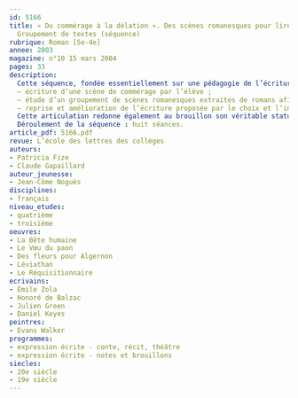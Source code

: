 ```yaml
---
id: 5166
title: « Du commérage à la délation ». Des scènes romanesques pour lire et écrire.
  Groupement de textes (séquence)
rubrique: Roman [5e-4e]
annee: 2003
magazine: n°10 15 mars 2004
pages: 33
description: 
  Cette séquence, fondée essentiellement sur une pédagogie de l’écriture, prend pour objet d’étude la scène romanesque. Celle-ci est un lieu de concentration dramatique, symbolique et esthétique fort. D’où l’intérêt d’en faire un objet d’apprentissage. Travailler sur une scène romanesque permet de dédramatiser l’écriture en montrant à chacun que l’imagination n’est pas une incontournable clé d’accès. Le récit se construira à partir d’une représentation du réel commune à chacun. Le dispositif mis en place repose sur trois grands mouvements :
  – écriture d’une scène de commérage par l’élève ;
  – étude d’un groupement de scènes romanesques extraites de romans afin de montrer une diversité de perspectives, de contextes, d’outils syntaxiques et lexicaux utilisés ;
  – reprise et amélioration de l’écriture proposée par le choix et l’intégration d’outils mis en évidence au cours de la séquence.
  Cette articulation redonne également au brouillon son véritable statut : son amélioration est rendue possible par la mise en œuvre d’outils nouveaux.
  Déroulement de la séquence : huit séances.
article_pdf: 5166.pdf
revue: L’école des lettres des collèges
auteurs:
- Patricia Fize
- Claude Gapaillard
auteur_jeunesse:
- Jean-Côme Noguès
disciplines:
- français
niveau_etudes:
- quatrième
- troisième
oeuvres:
- La Bête humaine
- Le Vœu du paon
- Des fleurs pour Algernon
- Léviathan
- Le Réquisitionnaire
ecrivains:
- Émile Zola
- Honoré de Balzac
- Julien Green
- Daniel Keyes
peintres:
- Evans Walker
programmes:
- expression écrite - conte, récit, théâtre
- expression écrite - notes et brouillons
siecles:
- 20e siècle
- 19e siècle
---
```

